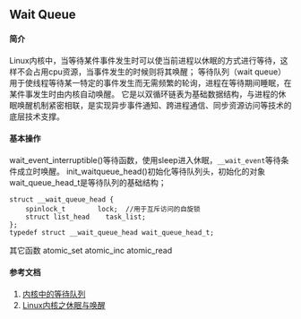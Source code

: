
## Wait Queue
#### 简介
Linux内核中，当等待某件事件发生时可以使当前进程以休眠的方式进行等待，这样不会占用cpu资源，当事件发生的时候则将其唤醒；
等待队列（wait queue）用于使线程等待某一特定的事件发生而无需频繁的轮询，进程在等待期间睡眠，在某件事发生时由内核自动唤醒。
它是以双循环链表为基础数据结构，与进程的休眠唤醒机制紧密相联，是实现异步事件通知、跨进程通信、同步资源访问等技术的底层技术支撑。

#### 基本操作

wait_event_interruptible()等待函数，使用sleep进入休眠，`__wait_event`等待条件成立时唤醒。
init_waitqueue_head()初始化等待队列头，初始化的对象wait_queue_head_t是等待队列的基础结构；

	struct __wait_queue_head {
	    spinlock_t        lock;  //用于互斥访问的自旋锁
	    struct list_head    task_list;
	};
	typedef struct __wait_queue_head wait_queue_head_t;

其它函数
atomic_set
atomic_inc
atomic_read


#### 参考文档
1. [内核中的等待队列](https://zhuanlan.zhihu.com/p/60713292)
2. [Linux内核之休眠与唤醒](https://sourcelink.top/2020/07/15/linux-wake-up/)
